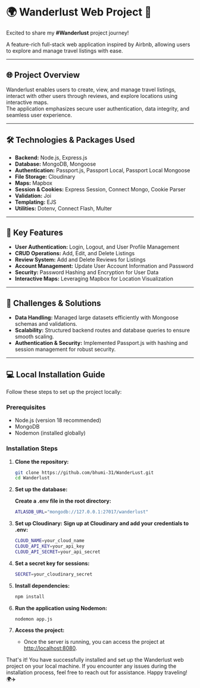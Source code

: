# 🌍 Wanderlust Web Project 🚀

Excited to share my **#Wanderlust** project journey!  

A feature-rich full-stack web application inspired by Airbnb, allowing users to explore and manage travel listings with ease.

---

## 🌐 Project Overview

Wanderlust enables users to create, view, and manage travel listings, interact with other users through reviews, and explore locations using interactive maps.  
The application emphasizes secure user authentication, data integrity, and seamless user experience.

---

## 🛠️ Technologies & Packages Used

- **Backend:** Node.js, Express.js  
- **Database:** MongoDB, Mongoose  
- **Authentication:** Passport.js, Passport Local, Passport Local Mongoose  
- **File Storage:** Cloudinary  
- **Maps:** Mapbox  
- **Session & Cookies:** Express Session, Connect Mongo, Cookie Parser  
- **Validation:** Joi  
- **Templating:** EJS  
- **Utilities:** Dotenv, Connect Flash, Multer  

---

## 🌟 Key Features

- **User Authentication:** Login, Logout, and User Profile Management  
- **CRUD Operations:** Add, Edit, and Delete Listings  
- **Review System:** Add and Delete Reviews for Listings  
- **Account Management:** Update User Account Information and Password  
- **Security:** Password Hashing and Encryption for User Data  
- **Interactive Maps:** Leveraging Mapbox for Location Visualization  

---

## 🚧 Challenges & Solutions

- **Data Handling:** Managed large datasets efficiently with Mongoose schemas and validations.  
- **Scalability:** Structured backend routes and database queries to ensure smooth scaling.  
- **Authentication & Security:** Implemented Passport.js with hashing and session management for robust security.  

---

## 💻 Local Installation Guide

Follow these steps to set up the project locally:

### Prerequisites

- Node.js (version 18 recommended)  
- MongoDB  
- Nodemon (installed globally)  

### Installation Steps

1. **Clone the repository:**

   ```bash
   git clone https://github.com/bhumi-31/WanderLust.git
   cd Wanderlust
2. **Set up the database:**

   **Create a .env file in the root directory:**
   ```bash
   ATLASDB_URL="mongodb://127.0.0.1:27017/wanderlust"
3. **Set up Cloudinary:**
   **Sign up at Cloudinary and add your credentials to .env:**
   ```bash
   CLOUD_NAME=your_cloud_name
   CLOUD_API_KEY=your_api_key
   CLOUD_API_SECRET=your_api_secret
4. **Set a secret key for sessions:**
   ```bash
   SECRET=your_cloudinary_secret
5. **Install dependencies:**
   ```bash
   npm install
6. **Run the application using Nodemon:**
   ```bash
   nodemon app.js
7. **Access the project:**
   - Once the server is running, you can access the project at [http://localhost:8080](http://localhost:8080).

That's it! You have successfully installed and set up the Wanderlust web project on your local machine. If you encounter any issues during the installation process, feel free to reach out for assistance. Happy traveling! 🌍✈️

